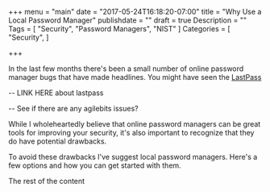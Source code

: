 +++
menu = "main"
date = "2017-05-24T16:18:20-07:00"
title = "Why Use a Local Password Manager"
publishdate = ""
draft = true
Description = ""
Tags = [
  "Security",
  "Password Managers",
  "NIST"
]
Categories = [
  "Security",
]

+++

In the last few months there's been a small number of online password manager bugs that have made headlines. You might have seen the [LastPass]() 

-- LINK HERE about lastpass

-- See if there are any agilebits issues?

While I wholeheartedly believe that online password managers can be great tools for improving your security, it's also important to recognize that they do have potential drawbacks. 

To avoid these drawbacks I've suggest local password managers. Here's a few options and how you can get started with them.

<!--more-->

The rest of the content